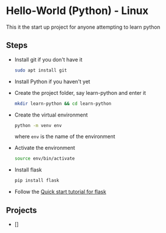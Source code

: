 # Hello-World (Python) - Linux

This it the start up project for anyone attempting to learn python

## Steps

- Install git if you don't have it

  ```bash
  sudo apt install git
  ```

- Install Python if you haven't yet
- Create the project folder, say learn-python and enter it

  ```bash
  mkdir learn-python && cd learn-python
  ```

- Create the virtual environment

  ```bash
  python -m venv env
  ```

  where `env` is the name of the environment

- Activate the environment

  ```bash
  source env/bin/activate
  ```

- Install flask

  ```bash
  pip install flask
  ```

- Follow the [Quick start tutorial for flask](https://flask.palletsprojects.com/en/1.1.x/quickstart/)

## Projects

- []
